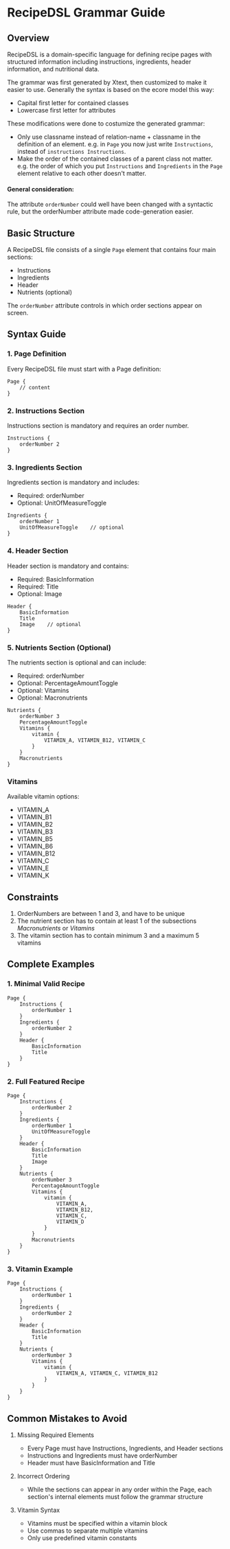 # RecipeDSL Grammar Guide

## Overview
RecipeDSL is a domain-specific language for defining recipe pages with structured information including instructions, ingredients, header information, and nutritional data.

The grammar was first generated by Xtext, then customized to make it easier to use. Generally the syntax is based on the ecore model this way:
- Capital first letter for contained classes
- Lowercase first letter for attributes

These modifications were done to costumize the generated grammar:
- Only use classname instead of relation-name + classname in the definition of an element. e.g. in `Page` you now just write `Instructions`, instead of `instructions Instructions`.
- Make the order of the contained classes of a parent class not matter. e.g. the order of which you put `Instructions` and `Ingredients` in the `Page` element relative to each other doesn't matter.

#### General consideration:
The attribute `orderNumber` could well have been changed with a syntactic rule, but the orderNumber attribute made code-generation easier.

## Basic Structure
A RecipeDSL file consists of a single `Page` element that contains four main sections:
- Instructions
- Ingredients
- Header
- Nutrients (optional)

The `orderNumber` attribute controls in which order sections appear on screen.

## Syntax Guide

### 1. Page Definition
Every RecipeDSL file must start with a Page definition:

```
Page {
    // content
}
```

### 2. Instructions Section
Instructions section is mandatory and requires an order number.

```
Instructions {
    orderNumber 2
}
```

### 3. Ingredients Section
Ingredients section is mandatory and includes:
- Required: orderNumber
- Optional: UnitOfMeasureToggle

```
Ingredients {
    orderNumber 1
    UnitOfMeasureToggle    // optional
}
```

### 4. Header Section
Header section is mandatory and contains:
- Required: BasicInformation
- Required: Title
- Optional: Image

```
Header {
    BasicInformation
    Title
    Image    // optional
}
```

### 5. Nutrients Section (Optional)
The nutrients section is optional and can include:
- Required: orderNumber
- Optional: PercentageAmountToggle
- Optional: Vitamins
- Optional: Macronutrients

```
Nutrients {
    orderNumber 3
    PercentageAmountToggle
    Vitamins {
        vitamin {
            VITAMIN_A, VITAMIN_B12, VITAMIN_C
        }
    }
    Macronutrients
}
```

### Vitamins
Available vitamin options:
- VITAMIN_A
- VITAMIN_B1
- VITAMIN_B2
- VITAMIN_B3
- VITAMIN_B5
- VITAMIN_B6
- VITAMIN_B12
- VITAMIN_C
- VITAMIN_E
- VITAMIN_K

## Constraints
1. OrderNumbers are between 1 and 3, and have to be unique
2. The nutrient section has to contain at least 1 of the subsections *Macronutrients* or *Vitamins*
3. The vitamin section has to contain minimum 3 and a maximum 5 vitamins

## Complete Examples

### 1. Minimal Valid Recipe
```
Page {
    Instructions {
        orderNumber 1
    }
    Ingredients {
        orderNumber 2
    }
    Header {
        BasicInformation
        Title
    }
}
```

### 2. Full Featured Recipe
```
Page {
    Instructions {
        orderNumber 2
    }
    Ingredients {
        orderNumber 1
        UnitOfMeasureToggle
    }
    Header {
        BasicInformation
        Title
        Image
    }
    Nutrients {
        orderNumber 3
        PercentageAmountToggle
        Vitamins {
            vitamin {
                VITAMIN_A,
                VITAMIN_B12,
                VITAMIN_C,
                VITAMIN_D
            }
        }
        Macronutrients
    }
}
```

### 3. Vitamin Example
```
Page {
    Instructions {
        orderNumber 1
    }
    Ingredients {
        orderNumber 2
    }
    Header {
        BasicInformation
        Title
    }
    Nutrients {
        orderNumber 3
        Vitamins {
            vitamin {
                VITAMIN_A, VITAMIN_C, VITAMIN_B12
            }
        }
    }
}
```

## Common Mistakes to Avoid

1. Missing Required Elements
   - Every Page must have Instructions, Ingredients, and Header sections
   - Instructions and Ingredients must have orderNumber
   - Header must have BasicInformation and Title

2. Incorrect Ordering
   - While the sections can appear in any order within the Page, each section's internal elements must follow the grammar structure

3. Vitamin Syntax
   - Vitamins must be specified within a vitamin block
   - Use commas to separate multiple vitamins
   - Only use predefined vitamin constants
